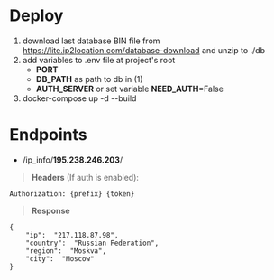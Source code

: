 
# Deploy  
  
1) download last database BIN file from https://lite.ip2location.com/database-download and unzip to ./db  
2) add variables to .env file at project's root  
	- **PORT**  
	- **DB_PATH**  as path to db in (1)
	- **AUTH_SERVER** or set variable **NEED_AUTH**=False  
3) docker-compose up -d --build

# Endpoints
- /ip_info/**195.238.246.203**/

> **Headers** (If auth is enabled): 

    Authorization: {prefix} {token}

> **Response**

    {
	    "ip":  "217.118.87.98", 
	    "country":  "Russian Federation", 
	    "region":  "Moskva", 
	    "city":  "Moscow"
	}